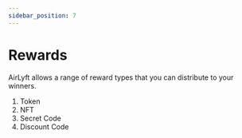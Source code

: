 ```yaml
---
sidebar_position: 7
---
```


# Rewards

AirLyft allows a range of reward types that you can distribute to your winners. 
1. Token
2. NFT
3. Secret Code 
4. Discount Code
